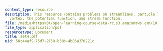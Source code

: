```yaml
---
content_type: resource
description: This resource contains problems on streamlines, particle line, rectilinear
  vortex, the potential function, and stream function.
file: /media/https%3A/open-learning-course-data-rc.s3.amazonaws.com/10-52-mechanics-of-fluids-spring-2006/58c44af975d72750b3894b06a370221c_set4.pdf
file_type: application/pdf
resourcetype: Document
title: set4.pdf
uid: 58c44af9-75d7-2750-b389-4b06a370221c
---
```

